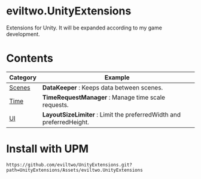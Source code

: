 # eviltwo.UnityExtensions
Extensions for Unity. It will be expanded according to my game development.

# Contents
|Category|Example|
|---|---|
|[Scenes](https://github.com/eviltwo/UnityExtensions/tree/main/UnityExtensions/Assets/eviltwo.UnityExtensions/Scripts/Runtime/Scenes)|**DataKeeper** : Keeps data between scenes.|
|[Time](https://github.com/eviltwo/UnityExtensions/tree/main/UnityExtensions/Assets/eviltwo.UnityExtensions/Scripts/Runtime/Time)|**TimeRequestManager** : Manage time scale requests.|
|[UI](https://github.com/eviltwo/UnityExtensions/tree/main/UnityExtensions/Assets/eviltwo.UnityExtensions/Scripts/Runtime/UI)|**LayoutSizeLimiter** : Limit the preferredWidth and preferredHeight.|

# Install with UPM
```
https://github.com/eviltwo/UnityExtensions.git?path=UnityExtensions/Assets/eviltwo.UnityExtensions
```
